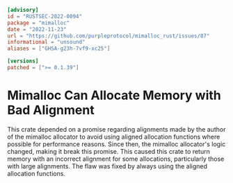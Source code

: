```toml
[advisory]
id = "RUSTSEC-2022-0094"
package = "mimalloc"
date = "2022-11-23"
url = "https://github.com/purpleprotocol/mimalloc_rust/issues/87"
informational = "unsound"
aliases = ["GHSA-g23h-7vf9-xc25"]

[versions]
patched = [">= 0.1.39"]
```

# Mimalloc Can Allocate Memory with Bad Alignment
This crate depended on a promise regarding alignments made by the author of the mimalloc allocator to avoid using aligned allocation functions where possible for performance reasons.
Since then, the mimalloc allocator's logic changed, making it break this promise.
This caused this crate to return memory with an incorrect alignment for some allocations, particularly those with large alignments.
The flaw was fixed by always using the aligned allocation functions.

